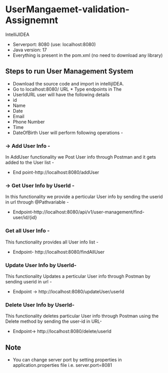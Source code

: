 # UserMangaemet-validation-Assignemnt
IntelliJIDEA
* Serverport: 8080 (use: localhost:8080)
* Java version: 17
* Everything is present in the pom.xml (no need to download any library)

## Steps to run User Management System
* Download the source code and import in intellijIDEA.
* Go to localhost:8080/ URL * Type endpoints in The
* UserIdURL user will have the following details
* id
* Name
* Date
* Email
* Phone Number
* Time
* DateOfBirth
User will perform following operations -
### -> Add User Info - 
In AddUser functionality we Post User info through Postman and it gets added to the User list -
* End point-http://localhost:8080/addUser
### -> Get User Info by UserId -
In this functionality we provide a perticular User info by sending the userid in url through @Pathvariable -
* Endpoint-http://localhost:8080/api/v1/user-management/find-user/id/{id}
### Get all User Info -
This functionality provides all User info list -
* Endpoint- http://localhost:8080/findAllUser
###  Update User Info by UserId-
This functionality Updates a perticular User info through Postman by sending userid in url -
* Endpoint -> http://localhost:8080/updateUser/userId

###  Delete User Info by UserId-
This functionality deletes particular User info through Postman using the Delete method by sending the user-id in URL-
* Endpoint-> http://localhost:8080/delete/userId
## Note
* You can change server port by setting properties in application.properties file i.e.
   server.port=8081
